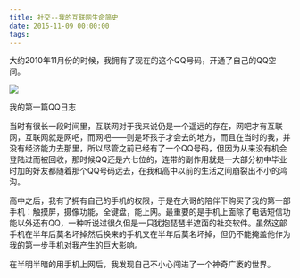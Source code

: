 ```yaml
---
title: 社交--我的互联网生命简史
date: 2015-11-09 00:00:00
tags:
---
```


大约2010年11月份的时候，我拥有了现在的这个QQ号码，开通了自己的QQ空间。



![](https://jixiaoyong.github.io/images/20200407223848.jpg)

我的第一篇QQ日志



当时有很长一段时间里，互联网对于我来说仍是一个遥远的存在，网吧才有互联网，互联网就是网吧，而网吧——则是坏孩子才会去的地方，而且在当时的我，并没有经济能力去那里，所以尽管之前已经有了一个QQ号码，但因为从来没有机会登陆过而被回收，那时候QQ还是六七位的，连带的副作用就是一大部分初中毕业时加的好友都随着那个QQ号码远去，在我和高中以前的生活之间崩裂出不小的鸿沟。

高中之后，我有了拥有自己的手机的权限，于是在大哥的陪伴下购买了我的第一部手机：触摸屏，摄像功能，全键盘，能上网。最重要的是手机上面除了电话短信功能以外还有QQ，一种听说过很久但是一只犹抱琵琶半遮面的社交软件。虽然这部手机在半年后莫名坏掉然后换来的手机又在半年后莫名坏掉，但仍不能掩盖他作为我的第一步手机对我产生的巨大影响。

在半明半暗的用手机上网后，我发现自己不小心闯进了一个神奇广袤的世界。
